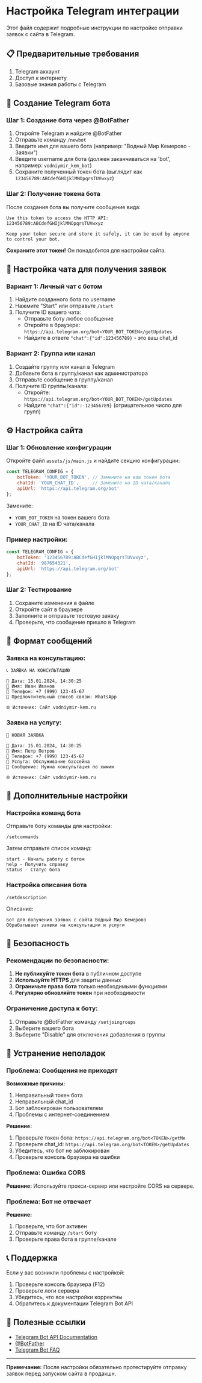 # Настройка Telegram интеграции

Этот файл содержит подробные инструкции по настройке отправки заявок с сайта в Telegram.

## 📋 Предварительные требования

1. Telegram аккаунт
2. Доступ к интернету
3. Базовые знания работы с Telegram

## 🤖 Создание Telegram бота

### Шаг 1: Создание бота через @BotFather

1. Откройте Telegram и найдите @BotFather
2. Отправьте команду `/newbot`
3. Введите имя для вашего бота (например: "Водный Мир Кемерово - Заявки")
4. Введите username для бота (должен заканчиваться на 'bot', например: `vodniymir_kem_bot`)
5. Сохраните полученный токен бота (выглядит как `123456789:ABCdefGHIjklMNOpqrsTUVwxyz`)

### Шаг 2: Получение токена бота

После создания бота вы получите сообщение вида:
```
Use this token to access the HTTP API:
123456789:ABCdefGHIjklMNOpqrsTUVwxyz

Keep your token secure and store it safely, it can be used by anyone to control your bot.
```

**Сохраните этот токен!** Он понадобится для настройки сайта.

## 💬 Настройка чата для получения заявок

### Вариант 1: Личный чат с ботом

1. Найдите созданного бота по username
2. Нажмите "Start" или отправьте `/start`
3. Получите ID вашего чата:
   - Отправьте боту любое сообщение
   - Откройте в браузере: `https://api.telegram.org/bot<YOUR_BOT_TOKEN>/getUpdates`
   - Найдите в ответе `"chat":{"id":123456789}` - это ваш chat_id

### Вариант 2: Группа или канал

1. Создайте группу или канал в Telegram
2. Добавьте бота в группу/канал как администратора
3. Отправьте сообщение в группу/канал
4. Получите ID группы/канала:
   - Откройте: `https://api.telegram.org/bot<YOUR_BOT_TOKEN>/getUpdates`
   - Найдите `"chat":{"id":-123456789}` (отрицательное число для групп)

## ⚙️ Настройка сайта

### Шаг 1: Обновление конфигурации

Откройте файл `assets/js/main.js` и найдите секцию конфигурации:

```javascript
const TELEGRAM_CONFIG = {
    botToken: 'YOUR_BOT_TOKEN', // Замените на ваш токен бота
    chatId: 'YOUR_CHAT_ID',     // Замените на ID чата/канала
    apiUrl: 'https://api.telegram.org/bot'
};
```

Замените:
- `YOUR_BOT_TOKEN` на токен вашего бота
- `YOUR_CHAT_ID` на ID чата/канала

### Пример настройки:

```javascript
const TELEGRAM_CONFIG = {
    botToken: '123456789:ABCdefGHIjklMNOpqrsTUVwxyz',
    chatId: '987654321',
    apiUrl: 'https://api.telegram.org/bot'
};
```

### Шаг 2: Тестирование

1. Сохраните изменения в файле
2. Откройте сайт в браузере
3. Заполните и отправьте тестовую заявку
4. Проверьте, что сообщение пришло в Telegram

## 📱 Формат сообщений

### Заявка на консультацию:
```
📞 ЗАЯВКА НА КОНСУЛЬТАЦИЮ

📅 Дата: 15.01.2024, 14:30:25
👤 Имя: Иван Иванов
📱 Телефон: +7 (999) 123-45-67
💬 Предпочтительный способ связи: WhatsApp

🌐 Источник: Сайт vodniymir-kem.ru
```

### Заявка на услугу:
```
📝 НОВАЯ ЗАЯВКА

📅 Дата: 15.01.2024, 14:30:25
👤 Имя: Петр Петров
📱 Телефон: +7 (999) 123-45-67
🔧 Услуга: Обслуживание бассейна
💭 Сообщение: Нужна консультация по химии

🌐 Источник: Сайт vodniymir-kem.ru
```

## 🔧 Дополнительные настройки

### Настройка команд бота

Отправьте боту команды для настройки:

```
/setcommands
```

Затем отправьте список команд:
```
start - Начать работу с ботом
help - Получить справку
status - Статус бота
```

### Настройка описания бота

```
/setdescription
```

Описание:
```
Бот для получения заявок с сайта Водный Мир Кемерово
Обрабатывает заявки на консультации и услуги
```

## 🚨 Безопасность

### Рекомендации по безопасности:

1. **Не публикуйте токен бота** в публичном доступе
2. **Используйте HTTPS** для защиты данных
3. **Ограничьте права бота** только необходимыми функциями
4. **Регулярно обновляйте токен** при необходимости

### Ограничение доступа к боту:

1. Отправьте @BotFather команду `/setjoingroups`
2. Выберите вашего бота
3. Выберите "Disable" для отключения добавления в группы

## 🐛 Устранение неполадок

### Проблема: Сообщения не приходят

**Возможные причины:**
1. Неправильный токен бота
2. Неправильный chat_id
3. Бот заблокирован пользователем
4. Проблемы с интернет-соединением

**Решение:**
1. Проверьте токен бота: `https://api.telegram.org/bot<TOKEN>/getMe`
2. Проверьте chat_id: `https://api.telegram.org/bot<TOKEN>/getUpdates`
3. Убедитесь, что бот не заблокирован
4. Проверьте консоль браузера на ошибки

### Проблема: Ошибка CORS

**Решение:**
Используйте прокси-сервер или настройте CORS на сервере.

### Проблема: Бот не отвечает

**Решение:**
1. Проверьте, что бот активен
2. Отправьте команду `/start` боту
3. Проверьте права бота в группе/канале

## 📞 Поддержка

Если у вас возникли проблемы с настройкой:

1. Проверьте консоль браузера (F12)
2. Проверьте логи сервера
3. Убедитесь, что все настройки корректны
4. Обратитесь к документации Telegram Bot API

## 🔗 Полезные ссылки

- [Telegram Bot API Documentation](https://core.telegram.org/bots/api)
- [@BotFather](https://t.me/botfather)
- [Telegram Bot FAQ](https://core.telegram.org/bots/faq)

---

**Примечание:** После настройки обязательно протестируйте отправку заявок перед запуском сайта в продакшн.
